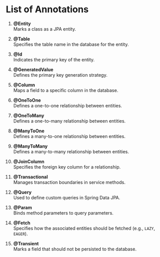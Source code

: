# List of Annotations

1. **@Entity**  
   Marks a class as a JPA entity.

2. **@Table**  
   Specifies the table name in the database for the entity.

3. **@Id**  
   Indicates the primary key of the entity.

4. **@GeneratedValue**  
   Defines the primary key generation strategy.

5. **@Column**  
   Maps a field to a specific column in the database.

6. **@OneToOne**  
   Defines a one-to-one relationship between entities.

7. **@OneToMany**  
   Defines a one-to-many relationship between entities.

8. **@ManyToOne**  
   Defines a many-to-one relationship between entities.

9. **@ManyToMany**  
   Defines a many-to-many relationship between entities.

10. **@JoinColumn**  
    Specifies the foreign key column for a relationship.

11. **@Transactional**  
    Manages transaction boundaries in service methods.

12. **@Query**  
    Used to define custom queries in Spring Data JPA.

13. **@Param**  
    Binds method parameters to query parameters.

14. **@Fetch**  
    Specifies how the associated entities should be fetched (e.g., `LAZY`, `EAGER`).

15. **@Transient**  
    Marks a field that should not be persisted to the database.
